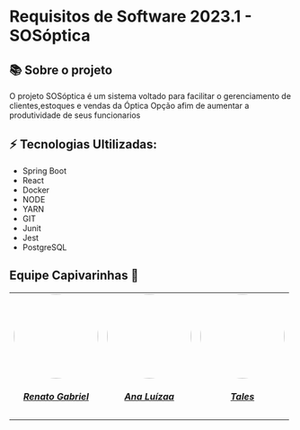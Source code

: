 # Requisitos de Software 2023.1 - SOSóptica






<!-- ABOUT THE PROJECT -->
## :books: Sobre o projeto
O projeto SOSóptica é um sistema voltado para facilitar o gerenciamento de clientes,estoques e vendas da Óptica Opção afim de aumentar a produtividade de seus funcionarios

## :zap: Tecnologias Ultilizadas:
- Spring Boot
- React
- Docker
- NODE
- YARN
- GIT
- Junit
- Jest
- PostgreSQL



## Equipe Capivarinhas :hamster:

<center>
<table style="margin-left: auto; margin-right: auto;">
    <tr>
    <td align="center">
            <a href="https://github.com/Osidious">
                <img style="border-radius: 50%;" src="https://avatars.githubusercontent.com/u/76188480?v=4" width="150px;"/>
                <h5 class="text-center">Renato Gabriel</h5>
            </a>
        </td>        
        <td align="center">
            <a href="https://github.com/anafernanndess">
                <img style="border-radius: 50%;" src="https://avatars.githubusercontent.com/u/90392277?v=4" width="150px;"/>
                <h5 class="text-center">Ana Luízaa</h5>
            </a>
        </td>            
         <td align="center">
            <a href="https://github.com/TalesRG">
                <img style="border-radius: 50%;" src="https://avatars.githubusercontent.com/u/70861660?v=4" width="150px;"/>
                <h5 class="text-center">Tales</h5>
            </a>
        </td>
</table>


    
